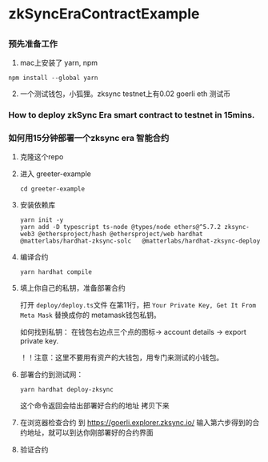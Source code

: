 # zkSyncEraContractExample

##
### 预先准备工作
1. mac上安装了 yarn, npm
  ```
  npm install --global yarn
  ```
2. 一个测试钱包，小狐狸。zksync testnet上有0.02 goerli eth 测试币

### How to deploy zkSync Era smart contract to testnet in 15mins.
### 如何用15分钟部署一个zksync era 智能合约
1. 克隆这个repo
2. 进入 greeter-example 
    ```
    cd greeter-example
    ```
3. 安装依赖库
    ```
    yarn init -y
    yarn add -D typescript ts-node @types/node ethers@^5.7.2 zksync-web3 @ethersproject/hash @ethersproject/web hardhat @matterlabs/hardhat-zksync-solc   @matterlabs/hardhat-zksync-deploy
    ```
4. 编译合约
    ```
    yarn hardhat compile
    ```
5. 填上你自己的私钥，准备部署合约
   
   打开 `deploy/deploy.ts`文件
   在第11行，把 `Your Private Key, Get It From Meta Mask` 替换成你的 metamask钱包私钥。
   
   如何找到私钥：
   在钱包右边点三个点的图标-> account details -> export private key.

   ！！注意：这里不要用有资产的大钱包，用专门来测试的小钱包。
6. 部署合约到测试网：
    ```
    yarn hardhat deploy-zksync
    ```
    这个命令返回会给出部署好合约的地址 拷贝下来
7. 在浏览器检查合约
    到
    https://goerli.explorer.zksync.io/
    输入第六步得到的合约地址，就可以到达你刚部署好的合约界面
8. 验证合约
    
    
